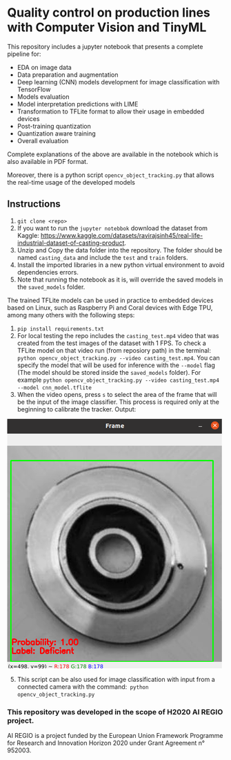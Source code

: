 # Quality control on production lines with Computer Vision and TinyML

This repository includes a jupyter notebook that presents a complete pipeline for:

- EDA on image data
- Data preparation and augmentation
- Deep learning (CNN) models development for image classification with TensorFlow
- Models evaluation 
- Model interpretation predictions with LIME
- Transformation to TFLite format to allow their usage in embedded devices
- Post-training quantization
- Quantization aware training
- Overall evaluation

Complete explanations of the above are available in the notebook which is also available in PDF format.

Moreover, there is a python script `opencv_object_tracking.py` that allows the real-time usage of the developed models

## Instructions

1) `git clone <repo>`
2) If you want to run the `jupyter notebbok` download the dataset from Kaggle: https://www.kaggle.com/datasets/ravirajsinh45/real-life-industrial-dataset-of-casting-product.
3) Unzip and Copy the data folder into the repository. The folder should be named `casting_data` and include the `test` and `train` folders.
4) Install the imported libraries in a new python virtual environment to avoid dependencies errors.
5) Note that running the notebook as it is, will override the saved models in the `saved_models` folder.

The trained TFLite models can be used in practice to embedded devices based on Linux, such as Raspberry Pi and Coral devices with Edge TPU, among many others with the following steps:
1) `pip install requirements.txt` 
2) For local testing the repo includes the `casting_test.mp4` video that was created from the test images of the dataset with 1 FPS. To check a TFLite model on that video run (from reposiory path) in the terminal: `python opencv_object_tracking.py --video casting_test.mp4`. You can specify the model that will be used for inference with the `--model` flag (The model should be stored inside the `saved_models` folder). 
For example `python opencv_object_tracking.py --video casting_test.mp4 --model cnn_model.tflite`
3) When the video opens, press `s` to select the area of the frame that will be the input of the image classifier. This process is required only at the beginning to calibrate the tracker. 
Output:

![Alt text](screenshot_inference.png "Title")

5) This script can be also used for image classification with input from a connected camera with the command:` python opencv_object_tracking.py`

### This repository was developed in the scope of H2020 AI REGIO project. 
AI REGIO is a project funded by the European Union Framework Programme for Research and Innovation Horizon 2020 under Grant Agreement n° 952003.
